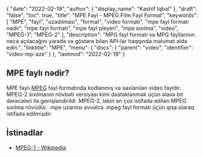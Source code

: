 {
  "date": "2022-02-19",
  "author": {
    "display_name": "Kashif Iqbal"
},
  "draft": "false",
  "toc": true,
  "title": "MPE Fayl - MPEG Film Fayl Format",
  "keywords": [
"MPE",
"fayl",
"uzadılması",
"format",
"video formatı",
"mpe fayl formatı nədir",
"mpe fayl formatı",
"mpe fayl pleyeri",
"mpe sıxılma",
"video",
"MPEG-1",
"MPEG-2"
],
  "description": "MPG fayl formatı və MPG fayllarının necə açılacağını yarada və göstərə bilən API-lər haqqında məlumat əldə edin.",
  "linktitle": "MPE",
  "menu": {
    "docs": {
      "parent": "video",
      "identifier": "video-mp-aze"
}
},
  "lastmod": "2022-02-19"
}

## MPE faylı nədir?

MPE faylı [MPEG](/video/mpg/) fayl formatında kodlanmış və saxlanılan video fayldır. MPEG-2 sıxılmanın növbəti versiyası kimi dəstəklənmək üçün əlavə bit dərəcələri ilə genişləndirildi. MPEG-2, lakin ən çox istifadə edilən MPEG sıxılma növüdür. .mpe uzantısı əvvəlcə .mpeg fayl formatı üçün qısa olaraq istifadə edilmişdir.

## İstinadlar ##

- [MPEG-1 - Wikipedia](https://en.wikipedia.org/wiki/MPEG-1)

